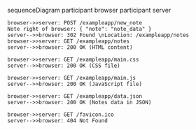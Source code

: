 sequenceDiagram
    participant browser
    participant server

    browser->>server: POST /exampleapp/new_note
    Note right of browser: { "note": "note_data" }
    server-->>browser: 302 Found \nLocation: /exampleapp/notes
    browser->>server: GET /exampleapp/notes
    server-->>browser: 200 OK (HTML content)
    
    browser->>server: GET /exampleapp/main.css
    server-->>browser: 200 OK (CSS file)
    
    browser->>server: GET /exampleapp/main.js
    server-->>browser: 200 OK (JavaScript file)
    
    browser->>server: GET /exampleapp/data.json
    server-->>browser: 200 OK (Notes data in JSON)
    
    browser->>server: GET /favicon.ico
    server-->>browser: 404 Not Found
